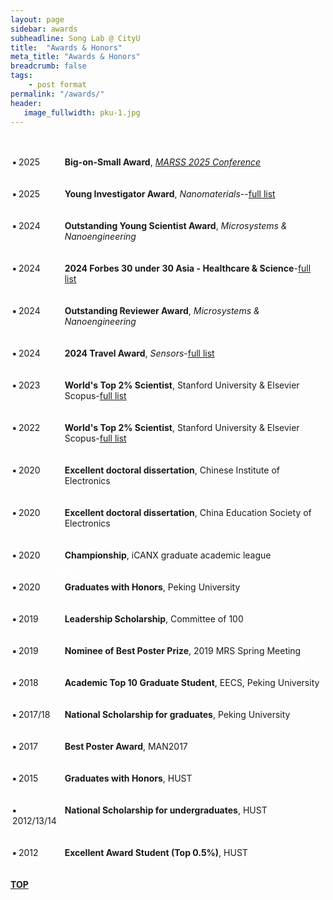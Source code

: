 ```yaml
---
layout: page
sidebar: awards
subheadline: Song Lab @ CityU
title:  "Awards & Honors"
meta_title: "Awards & Honors"
breadcrumb: false
tags:
    - post format
permalink: "/awards/"
header:
   image_fullwidth: pku-1.jpg
---
```

<br>



<div style="display: flex;">
<div style="flex: 3; border: 1px solid white; margin: 1px; padding: 1px;">
 <p><b>▪   </b>2025</p></div>




<div style="flex: 16; border: 1px solid white; margin: 1px; padding: 1px;">
  <p><b>Big-on-Small Award</b>, <a href="https://marss-conference.org/awards/winner_of_big-on-small_award/"><i>MARSS 2025 Conference</i></a></p></div>






</div>

<div style="display: flex;">
<div style="flex: 3; border: 1px solid white; margin: 1px; padding: 1px;">
 <p><b>▪   </b>2025</p></div>




<div style="flex: 16; border: 1px solid white; margin: 1px; padding: 1px;">
  <p><b>Young Investigator Award</b>, <i>Nanomaterials-</i>-<a href="https://www.mdpi.com/journal/nanomaterials/awards/2739">full list</a></p></div>




</div>



<div style="display: flex;">
<div style="flex: 3; border: 1px solid white; margin: 1px; padding: 1px;">
 <p><b>▪   </b>2024</p></div>





<div style="flex: 16; border: 1px solid white; margin: 1px; padding: 1px;">
  <p><b>Outstanding Young Scientist Award</b>, <i>Microsystems & Nanoengineering</i></p></div>



</div>

<div style="display: flex;">
<div style="flex: 3; border: 1px solid white; margin: 1px; padding: 1px;">
 <p><b>▪   </b>2024</p></div>






<div style="flex: 16; border: 1px solid white; margin: 1px; padding: 1px;">
<p><b>2024 Forbes 30 under 30 Asia - Healthcare & Science</b>-<a href="https://www.forbes.com/30-under-30/2024/asia/healthcare-science">full list</a></p></div>



</div>

<div style="display: flex;">
<div style="flex: 3; border: 1px solid white; margin: 1px; padding: 1px;">
 <p><b>▪   </b>2024</p></div>






<div style="flex: 16; border: 1px solid white; margin: 1px; padding: 1px;">
  <p><b>Outstanding Reviewer Award</b>, <i>Microsystems & Nanoengineering</i></p></div>



</div>

<div style="display: flex;">
<div style="flex: 3; border: 1px solid white; margin: 1px; padding: 1px;">
 <p><b>▪   </b>2024</p></div>




<div style="flex: 16; border: 1px solid white; margin: 1px; padding: 1px;">
  <p><b>2024 Travel Award</b>, <i>Sensors</i>-<a href="https://www.mdpi.com/journal/sensors/awards/2218">full list</a></p></div>




</div>


<div style="display: flex;">


<div style="flex: 3; border: 1px solid white; margin: 1px; padding: 1px;">
 <p><b>▪   </b>2023</p></div>


<div style="flex: 16; border: 1px solid white; margin: 1px; padding: 1px;">
<p><b>World's Top 2% Scientist</b>, Stanford University & Elsevier Scopus-<a href="https://elsevier.digitalcommonsdata.com/datasets/btchxktzyw/6">full list</a></p></div>




</div>

<div style="display: flex;">
<div style="flex: 3; border: 1px solid white; margin: 1px; padding: 1px;">
 <p><b>▪   </b>2022</p></div>

<div style="flex: 16; border: 1px solid white; margin: 1px; padding: 1px;">



<p><b>World's Top 2% Scientist</b>, Stanford University & Elsevier Scopus-<a href="https://elsevier.digitalcommonsdata.com/datasets/btchxktzyw/5">full list</a></p></div>

</div>

<div style="display: flex;">


<div style="flex: 3; border: 1px solid white; margin: 1px; padding: 1px;">
 <p><b>▪   </b>2020</p></div>



<div style="flex: 16; border: 1px solid white; margin: 1px; padding: 1px;">



<p><b>Excellent doctoral dissertation</b>, Chinese Institute of Electronics</p></div>

</div>

<div style="display: flex;">


<div style="flex: 3; border: 1px solid white; margin: 1px; padding: 1px;">
 <p><b>▪  </b>2020</p></div>



<div style="flex: 16; border: 1px solid white; margin: 1px; padding: 1px;">



<p><b>Excellent doctoral dissertation</b>, China Education Society of Electronics</p></div>

</div>

<div style="display: flex;">


<div style="flex: 3; border: 1px solid white; margin: 1px; padding: 1px;">
 <p><b>▪  </b>2020</p></div>



<div style="flex: 16; border: 1px solid white; margin: 1px; padding: 1px;">



<p><b>Championship</b>, iCANX graduate academic league</p></div>

</div>

<div style="display: flex;">


<div style="flex: 3; border: 1px solid white; margin: 1px; padding: 1px;">
 <p><b>▪  </b>2020</p></div>



<div style="flex: 16; border: 1px solid white; margin: 1px; padding: 1px;">



<p><b>Graduates with Honors</b>, Peking University</p></div>

</div>

<div style="display: flex;">


<div style="flex: 3; border: 1px solid white; margin: 1px; padding: 1px;">
 <p><b>▪  </b>2019</p></div>



<div style="flex: 16; border: 1px solid white; margin: 1px; padding: 1px;">



<p><b>Leadership Scholarship</b>, Committee of 100</p></div>

</div>

<div style="display: flex;">


<div style="flex: 3; border: 1px solid white; margin: 1px; padding: 1px;">
 <p><b>▪  </b>2019</p></div>



<div style="flex: 16; border: 1px solid white; margin: 1px; padding: 1px;">



<p><b>Nominee of Best Poster Prize</b>, 2019 MRS Spring Meeting</p></div>

</div>

<div style="display: flex;">


<div style="flex: 3; border: 1px solid white; margin: 1px; padding: 1px;">
 <p><b>▪  </b>2018</p></div>



<div style="flex: 16; border: 1px solid white; margin: 1px; padding: 1px;">



<p><b>Academic Top 10 Graduate Student</b>, EECS, Peking University</p></div>

</div>

<div style="display: flex;">

<div style="flex: 3; border: 1px solid white; margin: 1px; padding: 1px;">
 <p><b>▪  </b>2017/18</p></div>



<div style="flex: 16; border: 1px solid white; margin: 1px; padding: 1px;">



<p><b>National Scholarship for graduates</b>, Peking University</p></div>

</div>

<div style="display: flex;">


<div style="flex: 3; border: 1px solid white; margin: 1px; padding: 1px;">
 <p><b>▪  </b>2017</p></div>



<div style="flex: 16; border: 1px solid white; margin: 1px; padding: 1px;">



<p><b>Best Poster Award</b>, MAN2017</p></div>

</div>

<div style="display: flex;">


<div style="flex: 3; border: 1px solid white; margin: 1px; padding: 1px;">
 <p><b>▪  </b>2015</p></div>



<div style="flex: 16; border: 1px solid white; margin: 1px; padding: 1px;">



<p><b>Graduates with Honors</b>, HUST</p></div>

</div>



<div style="display: flex;">

<div style="flex: 3; border: 1px solid white; margin: 1px; padding: 1px;">
 <p><b>▪  </b>2012/13/14</p></div>



<div style="flex: 16; border: 1px solid white; margin: 1px; padding: 1px;">



<p><b>National Scholarship for undergraduates</b>, HUST</p></div>

</div>

<div style="display: flex;">


<div style="flex: 3; border: 1px solid white; margin: 1px; padding: 1px;">
 <p><b>▪  </b>2012</p></div>



<div style="flex: 16; border: 1px solid white; margin: 1px; padding: 1px;">



<p><b>Excellent Award Student (Top 0.5%)</b>, HUST</p></div>

</div>

<br>

<div id="backtop">
  <b> <a href="#">TOP</a> </b>
</div>
